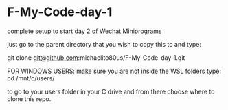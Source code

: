 # F-My-Code-day-1
complete setup to start day 2 of Wechat Miniprograms


just go to the parent directory that you wish to copy this to and type:

git clone git@github.com:michaelito80us/F-My-Code-day-1.git


FOR WINDOWS USERS:
make sure you are not inside the WSL folders type: 
cd /mnt/c/users/

to go to your users folder in your C drive and from there choose where to clone this repo.

